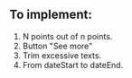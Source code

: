 ## To implement:
1. N points out of n points.
2. Button "See more"
3. Trim excessive texts.
4. From dateStart to dateEnd.
